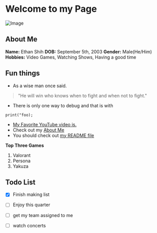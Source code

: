 # Welcome to my Page

![Image](https://scontent-lax3-2.xx.fbcdn.net/v/t1.6435-9/67532840_2917850771618683_6886581803998511104_n.jpg?_nc_cat=100&ccb=1-7&_nc_sid=5f2048&_nc_ohc=UWR1TUEjSBEAb5Ru31W&_nc_ht=scontent-lax3-2.xx&oh=00_AfDukMUhRCBqeyKvjsANCjuadzGXPZtgp--qduvw5FR-8A&oe=663B0A52)

## About Me
**Name:** Ethan Shih 
**DOB:** September 5th, 2003
**Gender:** Male(He/Him)
**Hobbies:** Video Games, Watching Shows, Having a good time

## Fun things

* As a wise man once said.
> "He will win who knows when to fight and when not to fight."

* There is only one way to debug and that is with
```
print("foo);
```

* [My Favorite YouTube video is.](https://www.youtube.com/watch?v=dQw4w9WgXcQ&pp=ygUJcmljayByb2xs)
* Check out my [About Me](https://github.com/EdgarNonsense/CSE110repo/blob/main/index.md#about-me)
* You should check out [my README file](CSE110repo/README.md)


__Top Three Games__
1. Valorant
2. Persona
3. Yakuza

## Todo List
- [x] Finish making list
- [ ] Enjoy this quarter
- [ ] get my team assigned to me
- [ ] watch concerts

